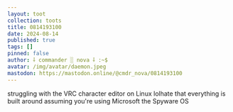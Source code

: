```yaml
---
layout: toot
collection: toots
title: 0814193100
date: 2024-08-14
published: true
tags: []
pinned: false
author: ⸸ commander ░ nova ⸸ :~$
avatar: /img/avatar/daemon.jpeg
mastodon: https://mastodon.online/@cmdr_nova/0814193100
---
```


struggling with the VRC character editor on Linux lolhate that everything is built around assuming you're using Microsoft the Spyware OS
